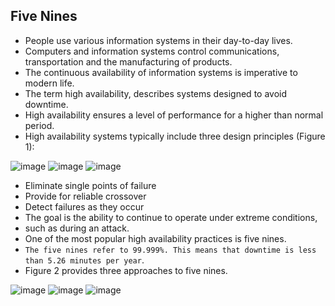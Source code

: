 ## Five Nines

+ People use various information systems in their day-to-day lives.
+ Computers and information systems control communications, transportation and the manufacturing of products. 
+ The continuous availability of information systems is imperative to modern life. 
+ The term high availability, describes systems designed to avoid downtime. 
+ High availability ensures a level of performance for a higher than normal period. 
+ High availability systems typically include three design principles (Figure 1):

![image](https://github.com/adeleke123/I4GCybersecurity/assets/51156057/7447d2fe-43b8-4150-b19f-f2d26352c0b0)
![image](https://github.com/adeleke123/I4GCybersecurity/assets/51156057/c8fe984c-0e76-49d0-90d7-6287596aabe0)
![image](https://github.com/adeleke123/I4GCybersecurity/assets/51156057/152de88c-5eaf-4146-84a6-b2478bc2fe9d)

+ Eliminate single points of failure
+ Provide for reliable crossover
+ Detect failures as they occur
+ The goal is the ability to continue to operate under extreme conditions, 
+ such as during an attack. 
+ One of the most popular high availability practices is five nines. 
+ `The five nines refer to 99.999%. This means that downtime is less than 5.26 minutes per year`.
+  Figure 2 provides three approaches to five nines.

![image](https://github.com/adeleke123/I4GCybersecurity/assets/51156057/c39552ab-404d-4e87-9314-a98fbd989eb7)
![image](https://github.com/adeleke123/I4GCybersecurity/assets/51156057/3546c801-d190-4d1e-b7af-22dfdc9e3aa8)
![image](https://github.com/adeleke123/I4GCybersecurity/assets/51156057/f357972a-6bb9-4527-97b7-5ca8859a262d)


